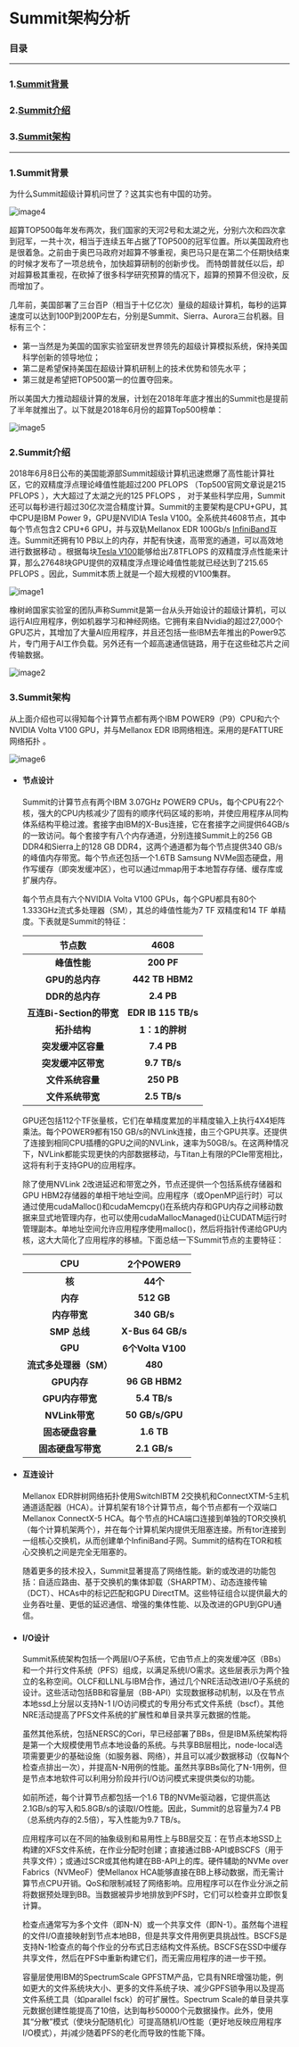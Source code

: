 # Summit架构分析

### 目录

---

### 1.[Summit背景](#1)

### 2.[Summit介绍](#2)

### 3.[Summit架构](#3)











---

<span id="1"></span>
### 1.Summit背景

 为什么Summit超级计算机问世了？这其实也有中国的功劳。

![image4](./image/image4.jpg)

 超算TOP500每年发布两次，我们国家的天河2号和太湖之光，分别六次和四次拿到冠军，一共十次，相当于连续五年占据了TOP500的冠军位置。所以美国政府也是很着急。之前由于奥巴马政府对超算不够重视，奥巴马只是在第二个任期快结束的时候才发布了一项总统令，加快超算研制的创新步伐。 而特朗普就任以后，却对超算极其重视，在砍掉了很多科学研究预算的情况下，超算的预算不但没砍，反而增加了。

 几年前，美国部署了三台百P（相当于十亿亿次）量级的超级计算机，每秒的运算速度可以达到100P到200P左右，分别是Summit、Sierra、Aurora三台机器。目标有三个：

* 第一当然是为美国的国家实验室研发世界领先的超级计算模拟系统，保持美国科学创新的领导地位；
* 第二是希望保持美国在超级计算机研制上的技术优势和领先水平；
* 第三就是希望把TOP500第一的位置夺回来。 

 所以美国大力推动超级计算的发展，计划在2018年年底才推出的Summit也是提前了半年就推出了。以下就是2018年6月份的超算Top500榜单：

 ![image5](./image/image5.jpg)





<span id="2"></span>
### 2.Summit介绍

 2018年6月8日公布的美国能源部Summit超级计算机迅速燃爆了高性能计算社区，它的双精度浮点理论峰值性能超过200 PFLOPS （Top500官网文章说是215 PFLOPS ），大大超过了太湖之光的125 PFLOPS ， 对于某些科学应用，Summit还可以每秒进行超过30亿次混合精度计算。Summit的主要架构是CPU+GPU，其中CPU是IBM Power 9，GPU是NVIDIA Tesla V100。全系统共4608节点，其中每个节点包含2 CPU+6 GPU，并与双轨Mellanox EDR 100Gb/s [InfiniBand](https://github.com/luojike/sysdesign/blob/master/2019/邓牧风/报告三/Infiniband网络结构分析.md "InfiniBand")互连。Summit还拥有10 PB以上的内存，并配有快速，高带宽的通道，可以高效地进行数据移动 。根据每块[Tesla V100]( https://github.com/luojike/sysdesign/blob/master/2019/邓牧风/报告二/TeslaGPU架构分析.md "Tesla V100")能够给出7.8TFLOPS 的双精度浮点性能来计算，那么27648块GPU提供的双精度浮点理论峰值性能就已经达到了215.65 PFLOPS 。因此，Summit本质上就是一个超大规模的V100集群。 

![image1](./image/image1.jpg)

 橡树岭国家实验室的团队声称Summit是第一台从头开始设计的超级计算机，可以运行AI应用程序，例如机器学习和神经网络。它拥有来自Nvidia的超过27,000个GPU芯片，其增加了大量AI应用程序，并且还包括一些IBM去年推出的Power9芯片，专门用于AI工作负载。另外还有一个超高速通信链路，用于在这些硅芯片之间传输数据。

 ![image2](./image/image2.jpg)





<span id="3"></span>
### 3.Summit架构

 从上面介绍也可以得知每个计算节点都有两个IBM POWER9（P9）CPU和六个NVIDIA Volta V100 GPU，并与Mellanox EDR IB网络相连。采用的是FATTURE网络拓扑 。

![image6](./image/image6.jpg)

* #### 节点设计

  Summit的计算节点有两个IBM 3.07GHz POWER9 CPUs，每个CPU有22个核，强大的CPU内核减少了固有的顺序代码区域的影响，并使应用程序从同构体系结构平稳过渡。套接字由IBM的X-Bus连接，它在套接字之间提供64GB/s的一致访问。每个套接字有八个内存通道，分别连接Summit上的256 GB DDR4和Sierra上的128 GB DDR4，这两个通道都为每个节点提供340 GB/s的峰值内存带宽。每个节点还包括一个1.6TB Samsung NVMe固态硬盘，用作写缓存（即突发缓冲区），也可以通过mmap用于本地暂存存储、缓存库或扩展内存。

  每个节点具有六个NVIDIA Volta V100 GPUs，每个GPU都具有80个1.333GHz流式多处理器（SM），其总的峰值性能为7 TF 双精度和14 TF 单精度。下表就是Summit的特征：

  |        **节点数**        |      **4608**       |
  | :----------------------: | :-----------------: |
  |       **峰值性能**       |     **200 PF**      |
  |     **GPU的总内存**      |   **442 TB HBM2**   |
  |     **DDR的总内存**      |     **2.4 PB**      |
  | **互连Bi-Section的带宽** | **EDR IB 115 TB/s** |
  |       **拓扑结构**       |   **1：1的胖树**    |
  |    **突发缓冲区容量**    |     **7.4 PB**      |
  |    **突发缓冲区带宽**    |    **9.7 TB/s**     |
  |     **文件系统容量**     |     **250 PB**      |
  |     **文件系统带宽**     |    **2.5 TB/s**     |

  GPU还包括112个TF张量核，它们在单精度累加的半精度输入上执行4X4矩阵乘法。每个POWER9都有150 GB/s的NVLink连接，由三个GPU共享。还提供了连接到相同CPU插槽的GPU之间的NVLink，速率为50GB/s。在这两种情况下，NVLink都能实现更快的内部数据移动，与Titan上有限的PCIe带宽相比，这将有利于支持GPU的应用程序。 

  除了使用NVLink 2改进延迟和带宽之外，节点还提供一个包括系统存储器和GPU HBM2存储器的单相干地址空间。应用程序（或OpenMP运行时）可以通过使用cudaMalloc()和cudaMemcpy()在系统内存和GPU内存之间移动数据来显式地管理内存，也可以使用cudaMallocManaged()让CUDATM运行时管理副本。单地址空间允许应用程序使用malloc()，然后将指针传递给GPU内核，这大大简化了应用程序的移植。下面总结一下Summit节点的主要特征：

  |        **CPU**         |   **2个POWER9**   |
  | :--------------------: | :---------------: |
  |         **核**         |     **44个**      |
  |        **内存**        |    **512 GB**     |
  |      **内存带宽**      |   **340 GB/s**    |
  |      **SMP 总线**      | **X-Bus 64 GB/s** |
  |        **GPU**         | **6个Volta V100** |
  | **流式多处理器（SM）** |      **480**      |
  |      **GPU内存**       |  **96 GB HBM2**   |
  |    **GPU内存带宽**     |   **5.4 TB/s**    |
  |     **NVLink带宽**     |  **50 GB/s/GPU**  |
  |    **固态硬盘容量**    |    **1.6 TB**     |
  |   **固态硬盘写带宽**   |   **2.1 GB/s**    |

  

* #### 互连设计

  Mellanox EDR胖树网络拓扑使用SwitchIBTM 2交换机和ConnectXTM-5主机通道适配器（HCA）。计算机架有18个计算节点，每个节点都有一个双端口Mellanox ConnectX-5 HCA。每个节点的HCA端口连接到单独的TOR交换机（每个计算机架两个），并在每个计算机架内提供无阻塞连接。所有tor连接到一组核心交换机，从而创建单个InfiniBand子网。Summit的结构在TOR和核心交换机之间是完全无阻塞的。

  随着更多的技术投入，Summit显著提高了网络性能。新的或改进的功能包括：自适应路由、基于交换机的集体卸载（SHARPTM）、动态连接传输（DCT）、HCAs中的标记匹配和GPU DirectTM。这些特征组合以提供最大的业务吞吐量、更低的延迟通信、增强的集体性能、以及改进的GPU到GPU通信。

  

* #### I/O设计

  Summit系统架构包括一个两层I/O子系统，它由节点上的突发缓冲区（BBs）和一个并行文件系统（PFS）组成，以满足系统I/O需求。这些层表示为两个独立的名称空间。OLCF和LLNL与IBM合作，通过几个NRE活动改进I/O子系统的设计。这些活动包括BB和容量层（BB-API）实现数据移动机制，以及在节点本地ssd上分层以支持N-1 I/O访问模式的专用分布式文件系统（bscf）。其他NRE活动提高了PFS文件系统的扩展性和单目录共享元数据的性能。

  虽然其他系统，包括NERSC的Cori，早已经部署了BBs，但是IBM系统架构将是第一个大规模使用节点本地设备的系统。与共享BB层相比，node-local选项需要更少的基础设施（如服务器、网络），并且可以减少数据移动（仅每N个检查点排出一次），并提高N-N用例的性能。虽然共享BBs简化了N-1用例，但是节点本地软件可以利用分阶段并行I/O访问模式来提供类似的功能。

   如前所述，每个计算节点都包括一个1.6 TB的NVMe驱动器，它提供高达2.1GB/s的写入和5.8GB/s的读取I/O性能。因此，Summit的总容量为7.4 PB（总系统内存的2.5倍），写入性能为9.7 TB/s。

  应用程序可以在不同的抽象级别和易用性上与BB层交互：在节点本地SSD上构建的XFS文件系统，在作业分配时创建；直接通过BB-API或BSCFS（用于共享文件）；或通过SCR或其他构建在BB-API上的库。硬件辅助的NVMe over Fabrics（NVMeoF）使Mellanox HCA能够直接在BB上移动数据，而无需计算节点CPU开销。QoS和限制减轻了网络影响。应用程序可以在作业分派之前将数据预处理到BB。当数据被异步地排放到PFS时，它们可以检查并立即恢复计算。

  检查点通常写为多个文件（即N-N）或一个共享文件（即N-1）。虽然每个进程的文件I/O直接映射到节点本地BB，但是共享文件用例更具挑战性。BSCFS是支持N-1检查点的每个作业的分布式日志结构文件系统。BSCFS在SSD中缓存共享文件，然后在PFS中重新构建它们，而无需应用程序的进一步干预。

  容量层使用IBM的SpectrumScale GPFSTM产品，它具有NRE增强功能，例如更大的文件系统块大小、更多的文件系统子块、减少GPFS锁争用以及提高文件系统工具（如parallel fsck）的可扩展性。Spectrum Scale的单目录共享元数据创建性能提高了10倍，达到每秒50000个元数据操作。此外，使用其“分散”模式（使块分配随机化）可提高随机I/O性能（更好地反映应用程序I/O模式），并j减少随着PFS的老化而导致的性能下降。
